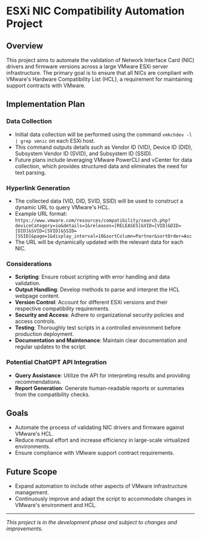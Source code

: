 # ESXi NIC Compatibility Automation Project

## Overview
This project aims to automate the validation of Network Interface Card (NIC) drivers and firmware versions across a large VMware ESXi server infrastructure. The primary goal is to ensure that all NICs are compliant with VMware's Hardware Compatibility List (HCL), a requirement for maintaining support contracts with VMware.

## Implementation Plan

### Data Collection
- Initial data collection will be performed using the command `vmkchdev -l | grep vmnic` on each ESXi host.
- This command outputs details such as Vendor ID (VID), Device ID (DID), Subsystem Vendor ID (SVID), and Subsystem ID (SSID).
- Future plans include leveraging VMware PowerCLI and vCenter for data collection, which provides structured data and eliminates the need for text parsing.

### Hyperlink Generation
- The collected data (VID, DID, SVID, SSID) will be used to construct a dynamic URL to query VMware's HCL.
- Example URL format: `https://www.vmware.com/resources/compatibility/search.php?deviceCategory=io&details=1&releases=[RELEASES]&VID=[VID]&DID=[DID]&SVID=[SVID]&SSID=[SSID]&page=1&display_interval=10&sortColumn=Partner&sortOrder=Asc`
- The URL will be dynamically updated with the relevant data for each NIC.

### Considerations
- **Scripting**: Ensure robust scripting with error handling and data validation.
- **Output Handling**: Develop methods to parse and interpret the HCL webpage content.
- **Version Control**: Account for different ESXi versions and their respective compatibility requirements.
- **Security and Access**: Adhere to organizational security policies and access controls.
- **Testing**: Thoroughly test scripts in a controlled environment before production deployment.
- **Documentation and Maintenance**: Maintain clear documentation and regular updates to the script.

### Potential ChatGPT API Integration
- **Query Assistance**: Utilize the API for interpreting results and providing recommendations.
- **Report Generation**: Generate human-readable reports or summaries from the compatibility checks.

## Goals
- Automate the process of validating NIC drivers and firmware against VMware's HCL.
- Reduce manual effort and increase efficiency in large-scale virtualized environments.
- Ensure compliance with VMware support contract requirements.

## Future Scope
- Expand automation to include other aspects of VMware infrastructure management.
- Continuously improve and adapt the script to accommodate changes in VMware's environment and HCL.

---

*This project is in the development phase and subject to changes and improvements.*

